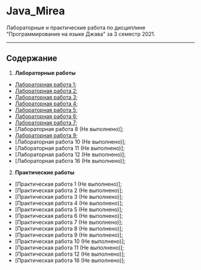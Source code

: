 # Java_Mirea
Лабораторные и практические работа по дисциплине "Программирование на языке Джава" за 3 семестр 2021.

----
## Содержание
1. **Лабораторные работы**
  + [Лабораторная работа 1](https://github.com/Biliwiske/Java_3_semestr/tree/main/Laba_1);
  + [Лабораторная работа 2](https://github.com/Biliwiske/Java_3_semestr/tree/main/Laba_2);
  + [Лабораторная работа 3](https://github.com/Biliwiske/Java_3_semestr/tree/main/Laba_3);
  + [Лабораторная работа 4](https://github.com/Biliwiske/Java_3_semestr/tree/main/Laba_4);
  + [Лабораторная работа 5](https://github.com/Biliwiske/Java_3_semestr/tree/main/Laba_5);
  + [Лабораторная работа 6](https://github.com/Biliwiske/Java_3_semestr/tree/main/Laba_6);
  + [Лабораторная работа 7](https://github.com/Biliwiske/Java_3_semestr/tree/main/Laba_7);
  + [Лабораторная работа 8 (Не выполнено)];
  + [Лабораторная работа 9](https://github.com/Biliwiske/Java_3_semestr/tree/main/Laba_9);
  + [Лабораторная работа 10 (Не выполнено)];
  + [Лабораторная работа 11 (Не выполнено)];
  + [Лабораторная работа 12 (Не выполнено)];
  + [Лабораторная работа 16 (Не выполнено)];
2. **Практические работы**
  + [Практическая работа 1 (Не выполнено)];
  + [Практическая работа 2 (Не выполнено)];
  + [Практическая работа 3 (Не выполнено)];
  + [Практическая работа 4 (Не выполнено)];
  + [Практическая работа 5 (Не выполнено)];
  + [Практическая работа 6 (Не выполнено)];
  + [Практическая работа 7 (Не выполнено)];
  + [Практическая работа 8 (Не выполнено)];
  + [Практическая работа 9 (Не выполнено)];
  + [Практическая работа 10 (Не выполнено)];
  + [Практическая работа 11 (Не выполнено)];
  + [Практическая работа 12 (Не выполнено)];
  + [Практическая работа 16 (Не выполнено)];
